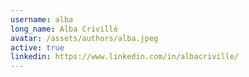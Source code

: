 ```yaml
---
username: alba
long_name: Alba Crivillé
avatar: /assets/authors/alba.jpeg
active: true
linkedin: https://www.linkedin.com/in/albacriville/
---
```

